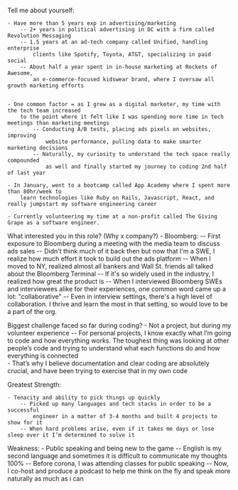 Tell me about yourself:

    - Have more than 5 years exp in advertising/marketing
        -- 2+ years in political advertising in DC with a firm called Revolution Messaging
        -- 1.5 years at an ad-tech company called Unified, handling enterprise 
            clients like Spotify, Toyota, AT&T, specializing in paid social 
        -- About half a year spent in in-house marketing at Rockets of Awesome, 
            an e-commerce-focused kidswear brand, where I oversaw all growth marketing efforts


    - One common factor = as I grew as a digital marketer, my time with the tech team increased 
        to the point where it felt like I was spending more time in tech meetings than marketing meetings
            -- Conducting A/B tests, placing ads pixels on websites, improving 
                website performance, pulling data to make smarter marketing decisions
            -- Naturally, my curiosity to understand the tech space really compounded 
                as well and finally started my journey to coding 2nd half of last year

    - In January, went to a bootcamp called App Academy where I spent more than 80hr/week to 
        learn technologies like Ruby on Rails, Javascript, React, and really jumpstart my software engineering career

    - Currently volunteering my time at a non-profit called The Giving Grape as a software engineer.



What interested you in this role? (Why x company?)
    - Bloomberg: 
        -- First exposure to Bloomberg during a meeting with the media team to discuss ads sales
        -- Didn't think much of it back then but now that I'm a SWE, I realize how much effort it took to build out the ads platform
        -- When I moved to NY, realized almost all bankers and Wall St. friends all talked about the Bloomberg Terminal
            -- If it's so widely used in the industry, I realized how great the product is
        -- When I interviewed Bloomberg SWEs and interviewees alike for their experiences, one common word came up a lot: "collaborative"
            -- Even in interview settings, there's a high level of collaboration. I thrive and learn the most in that setting, so would love to be a part of the org.


Biggest challenge faced so far during coding?
    - Not a project, but during my volunteer experience
        -- For personal projects, I know exactly what I’m going to code and how everything works. 
            The toughest thing was looking at other people’s code and trying to understand what each functions do and how everything is connected  
    - That’s why I believe documentation and clear coding are absolutely crucial, and have been trying to exercise that in my own code


Greatest Strength:

    - Tenacity and ability to pick things up quickly
        -- Picked up many languages and tech stacks in order to be a successful 
            engineer in a matter of 3-4 months and built 4 projects to show for it
        -- When hard problems arise, even if it takes me days or lose sleep over it I’m determined to solve it

    
Weakness:
    - Public speaking and being new to the game
        -- English is my second language and sometimes it is difficult to communicate my thoughts 100%
        -- Before corona, I was attending classes for public speaking
        -- Now, I co-host and produce a podcast to help me think on the fly and speak more naturally as much as i can



